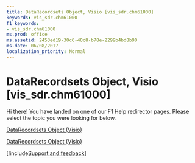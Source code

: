 ```yaml
---
title: DataRecordsets Object, Visio [vis_sdr.chm61000]
keywords: vis_sdr.chm61000
f1_keywords:
- vis_sdr.chm61000
ms.prod: office
ms.assetid: 2453ed19-30c6-40c8-b78e-2299b4bd8b90
ms.date: 06/08/2017
localization_priority: Normal
---
```



# DataRecordsets Object, Visio [vis_sdr.chm61000]

Hi there! You have landed on one of our F1 Help redirector pages. Please select the topic you were looking for below.

[DataRecordsets Object (Visio)](https://msdn.microsoft.com/library/2d981823-9798-3bc0-8b26-c965bf68eaab.aspx)

[DataRecordsets Object (Visio)](https://msdn.microsoft.com/library/edf6d0dc-2f16-eee0-fd4c-ec4c9409179e%28Office.15%29.aspx)

[!include[Support and feedback](~/includes/feedback-boilerplate.md)]